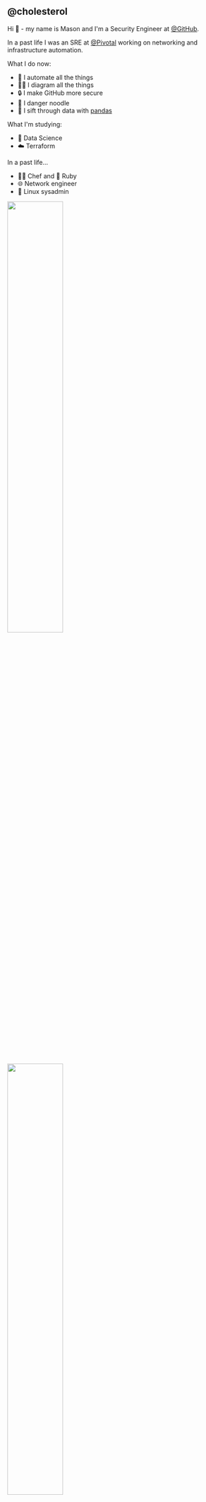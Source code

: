 ## @cholesterol
Hi 👋 - my name is Mason and I'm a Security Engineer at [@GitHub](https://github.com/github). 

In a past life I was an SRE at [@Pivotal](https://github.com/pivotal) working on networking and infrastructure automation.

What I do now: 
  - :robot: I automate all the things
  - 🧜‍♀️ I diagram all the things
  - :lock: I make GitHub more secure
  - 🐍 I danger noodle
  - 🐼 I sift through data with [pandas](https://github.com/pandas-dev/pandas)

What I'm studying:
  - :dna: Data Science
  - :cloud: Terraform
  
In a past life...
 - :cook: Chef and 💎 Ruby
 - 🌐 Network engineer
 - 🐧 Linux sysadmin

<img align="left" width="50%" src="https://github-readme-stats.vercel.app/api?username=cholesterol&count_private=true&show_icons=true&theme=dracula&hide=issues,prs,contribs,stars" />
<img align="left" width="50%" src="https://github-readme-streak-stats.herokuapp.com/?user=cholesterol&theme=dracula" />
